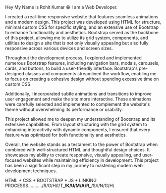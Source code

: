 Hey My Name is Rohit Kumar 😀
I am a Web Developer.

I created a real-time responsive website that features seamless animations and a modern design. 
This project was developed using HTML for structure, minimal custom CSS for specific styling, and an extensive use of Bootstrap to enhance functionality and aesthetics. 
Bootstrap served as the backbone of this project, allowing me to utilize its grid system, components, and utilities to design a site that is not only visually appealing but also fully responsive across various devices and screen sizes.

Throughout the development process, I explored and implemented numerous Bootstrap features, including navigation bars, modals, carousels, cards, and buttons, to build a user-friendly interface. 
Bootstrap's pre-designed classes and components streamlined the workflow, enabling me to focus on creating a cohesive design without spending excessive time on custom CSS.

Additionally, I incorporated subtle animations and transitions to improve user engagement and make the site more interactive. 
These animations were carefully selected and implemented to complement the website's theme without overwhelming its performance or usability.

This project allowed me to deepen my understanding of Bootstrap and its extensive capabilities. 
From layout structuring with the grid system to enhancing interactivity with dynamic components, I ensured that every feature was optimized for both functionality and aesthetics.

Overall, the website stands as a testament to the power of Bootstrap when combined with well-structured HTML and thoughtful design choices. 
It showcases my ability to create responsive, visually appealing, and user-focused websites while maintaining efficiency in development. 
This project has been a significant step in my journey to mastering modern web development techniques.


HTML + CSS + BOOTSTRAP + JS + LINKING PROCESSS.........../R\/O\/H\/I\/T\_______/K\/U\/M\/A\/R\_______/S\/I\/N\/G\/H\
